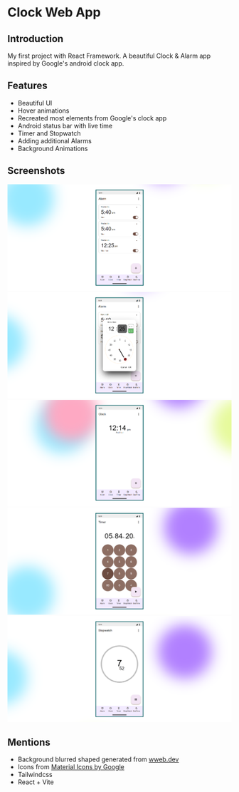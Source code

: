 
# Clock Web App
## Introduction
My first project with React Framework. A beautiful Clock & Alarm app inspired by Google's android clock app.

## Features
* Beautiful UI
* Hover animations
* Recreated most elements from Google's clock app
* Android status bar with live time
* Timer and Stopwatch
* Adding additional Alarms
* Background Animations

## Screenshots
![screenshot1](/screenshots/0.png)
![screenshot1](/screenshots/1.png)
![screenshot1](/screenshots/3.png)
![screenshot1](/screenshots/4.png)
![screenshot1](/screenshots/5.png)

## Mentions
* Background blurred shaped generated from [wweb.dev](https://wweb.dev/resources/animated-css-background-generator)
* Icons from [Material Icons by Google](https://fonts.google.com/icons)
* Tailwindcss
* React + Vite

